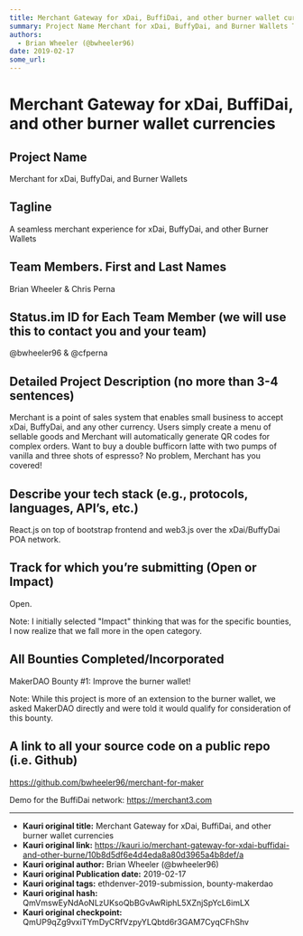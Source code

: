 ```yaml
---
title: Merchant Gateway for xDai, BuffiDai, and other burner wallet currencies
summary: Project Name Merchant for xDai, BuffyDai, and Burner Wallets Tagline A seamless merchant experience for xDai, BuffyDai, and other Burner Wallets Team Members. First and Last Names Brian Wheeler & Chris Perna Status.im ID for Each Team Member (we will use this to contact you and your team) @bwheeler96 & @cfperna Detailed Project Description (no more than 3-4 sentences) Merchant is a point of sales system that enables small business to accept xDai, BuffyDai, and any other currency. Users simply cr
authors:
  - Brian Wheeler (@bwheeler96)
date: 2019-02-17
some_url: 
---
```


# Merchant Gateway for xDai, BuffiDai, and other burner wallet currencies



## Project Name

Merchant for xDai, BuffyDai, and Burner Wallets


## Tagline

A seamless merchant experience for xDai, BuffyDai, and other Burner Wallets


## Team Members. First and Last Names

Brian Wheeler & Chris Perna


## Status.im ID for Each Team Member (we will use this to contact you and your team)

@bwheeler96 & @cfperna

## Detailed Project Description (no more than 3-4 sentences)

Merchant is a point of sales system that enables small business to accept xDai, BuffyDai, and any other currency. Users simply create a menu of sellable goods and Merchant will automatically generate QR codes for complex orders. Want to buy a double bufficorn latte with two pumps of vanilla and three shots of espresso? No problem, Merchant has you covered!

## Describe your tech stack (e.g., protocols, languages, API’s, etc.)

React.js on top of bootstrap frontend and web3.js over the xDai/BuffyDai POA network.


## Track for which you’re submitting (Open or Impact)

Open.

Note: I initially selected "Impact" thinking that was for the specific bounties, I now realize that we fall more in the open category.


## All Bounties Completed/Incorporated

MakerDAO Bounty #1: Improve the burner wallet!

Note: While this project is more of an extension to the burner wallet, we asked MakerDAO directly and were told it would qualify for consideration of this bounty.

## A link to all your source code on a public repo (i.e. Github)

https://github.com/bwheeler96/merchant-for-maker

Demo for the BuffiDai network: https://merchant3.com







---

- **Kauri original title:** Merchant Gateway for xDai, BuffiDai, and other burner wallet currencies
- **Kauri original link:** https://kauri.io/merchant-gateway-for-xdai-buffidai-and-other-burne/10b8d5df6e4d4eda8a80d3965a4b8def/a
- **Kauri original author:** Brian Wheeler (@bwheeler96)
- **Kauri original Publication date:** 2019-02-17
- **Kauri original tags:** ethdenver-2019-submission, bounty-makerdao
- **Kauri original hash:** QmVmswEyNdAoNLzUKsoQbBGvAwRiphL5XZnjSpYcL6imLX
- **Kauri original checkpoint:** QmUP9qZg9vxiTYmDyCRfVzpyYLQbtd6r3GAM7CyqCFhShv



